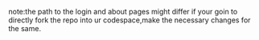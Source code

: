 note:the path to the login and about pages might differ if your goin to directly fork the repo into ur codespace,make the necessary changes for the same.

